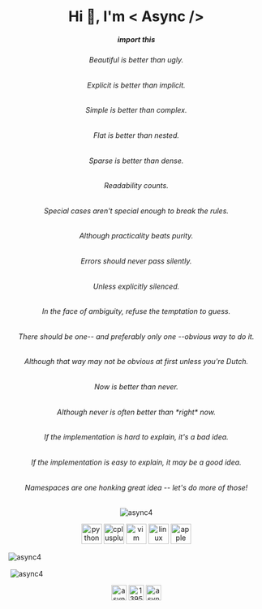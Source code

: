 <h1 align="center">Hi 👋, I'm < Async /></h1>
<h5 align="center">import this</h5>
<h6 align="center">Beautiful is better than ugly.</h6>
<h6 align="center">Explicit is better than implicit.</h6>
<h6 align="center">Simple is better than complex.</h6>
<h6 align="center">Flat is better than nested.</h6>
<h6 align="center">Sparse is better than dense.</h6>
<h6 align="center">Readability counts.</h6>
<h6 align="center">Special cases aren't special enough to break the rules.</h6>
<h6 align="center">Although practicality beats purity.</h6>
<h6 align="center">Errors should never pass silently.</h6>
<h6 align="center">Unless explicitly silenced.</h6>
<h6 align="center">In the face of ambiguity, refuse the temptation to guess.</h6>
<h6 align="center">There should be one-- and preferably only one --obvious way to do it.</h6>
<h6 align="center">Although that way may not be obvious at first unless you're Dutch.</h6>
<h6 align="center">Now is better than never.</h6>
<h6 align="center">Although never is often better than *right* now.</h6>
<h6 align="center">If the implementation is hard to explain, it's a bad idea.</h6>
<h6 align="center">If the implementation is easy to explain, it may be a good idea.</h6>
<h6 align="center">Namespaces are one honking great idea -- let's do more of those!</h6>


<p align="center"> <img src="https://komarev.com/ghpvc/?username=async4" alt="async4" /> </p>

<p align="center">
  <img src="https://devicons.github.io/devicon/devicon.git/icons/python/python-original.svg" alt="python" width="40" height="40"/>  
  <img src="https://devicons.github.io/devicon/devicon.git/icons/cplusplus/cplusplus-original.svg" alt="cplusplus" width="40" height="40"/>
  <img src="https://devicons.github.io/devicon/devicon.git/icons/vim/vim-original.svg" alt="vim" width="40" height="40"/>
  <img src="https://devicons.github.io/devicon/devicon.git/icons/linux/linux-original.svg" alt="linux" width="40" height="40"/> 
  <img src="https://devicons.github.io/devicon/devicon.git/icons/apple/apple-original.svg" alt="apple" width="40" height="40"/> 

</p>

  <img src="https://github-readme-stats.vercel.app/api/top-langs/?username=async4&layout=compact&hide=html" alt="async4" />
<p>&nbsp;<img align="center" src="https://github-readme-stats.vercel.app/api?username=async4&show_icons=true" alt="async4" /></p>

<p align="center">
<a href="https://dev.to/async4" target="blank"><img align="center" src="https://cdn.jsdelivr.net/npm/simple-icons@3.0.1/icons/dev-dot-to.svg" alt="async4" height="30" width="30" /></a>
<a href="https://stackoverflow.com/users/13956749/async" target="blank"><img align="center" src="https://cdn.jsdelivr.net/npm/simple-icons@3.0.1/icons/stackoverflow.svg" alt="13956749/async" height="30" width="30" /></a>
<a href="https://kaggle.com/asyncc" target="blank"><img align="center" src="https://cdn.jsdelivr.net/npm/simple-icons@3.0.1/icons/kaggle.svg" alt="asyncc" height="30" width="30" /></a>
</p>
